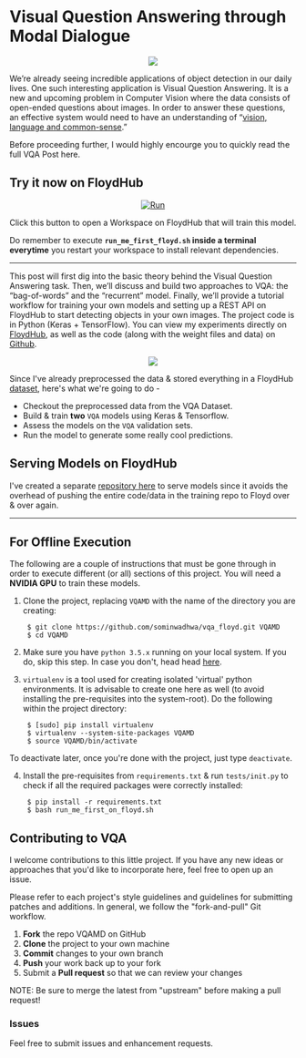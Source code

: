   # Visual Question Answering through Modal Dialogue

<p align="center">
  <img src="https://github.com/sominwadhwa/sominwadhwa.github.io/blob/master/assets/vqa/1.jpeg?raw=true"/>
</p>

We’re already seeing incredible applications of object detection in our daily lives. One such interesting application is Visual Question Answering. It is a new and upcoming problem in Computer Vision where the data consists of open-ended questions about images. In order to answer these questions, an effective system would need to have an understanding of  “[vision, language and common-sense](https://dac.cs.vt.edu/research-project/visual-question-answering-vqa/).”

Before proceeding further, I would highly encourge you to quickly read the full VQA Post here. 

## Try it now on FloydHub

<p align="center">
<a href="https://floydhub.com/run">
    <img src="https://static.floydhub.com/button/button.svg" alt="Run">
</a>
</p>

Click this button to open a Workspace on FloydHub that will train this model.

Do remember to execute **`run_me_first_floyd.sh` inside a terminal everytime** you restart your workspace to install relevant dependencies. 
<!---
<p align="center">
  <img src="https://github.com/sominwadhwa/sominwadhwa.github.io/blob/master/assets/vqa/9.png?raw=true"/>
</p>
-->
---

This post will first dig into the basic theory behind the Visual Question Answering task. Then, we’ll discuss and build two approaches to VQA: the “bag-of-words” and the “recurrent” model. Finally, we’ll provide a tutorial workflow for training your own models and setting up a REST API on FloydHub to start detecting objects in your own images.
The project code is in Python (Keras + TensorFlow). You can view my experiments directly on [FloydHub](https://www.floydhub.com/sominw/projects/vqa_floyd), as well as the code (along with the weight files and data) on [Github](https://github.com/sominwadhwa/vqamd_floyd).

<p align="center">
  <img src="https://github.com/sominwadhwa/sominwadhwa.github.io/blob/master/assets/vqa/8.gif?raw=true"/>
</p>

Since I've already preprocessed the data & stored everything in a FloydHub [dataset](https://www.floydhub.com/sominw/datasets/vqa_data), here's what we're going to do - 

- Checkout the preprocessed data from the VQA Dataset.
- Build & train **two** `VQA` models using Keras & Tensorflow.
- Assess the models on the `VQA` validation sets.
- Run the model to generate some really cool predictions. 

## Serving Models on FloydHub

I've created a separate [repository here](https://github.com/sominwadhwa/vqamd_api) to serve models since it avoids the overhead of pushing the entire code/data in the training repo to Floyd over & over again. 

---

## For Offline Execution

The following are a couple of instructions that must be gone through in order to execute different (or all) sections of this project. You will need a **NVIDIA GPU** to train these models.

1. Clone the project, replacing ``VQAMD`` with the name of the directory you are creating:

        $ git clone https://github.com/sominwadhwa/vqa_floyd.git VQAMD
        $ cd VQAMD

2. Make sure you have ``python 3.5.x`` running on your local system. If you do, skip this step. In case you don't, head
head [here](https://www.python.org/downloads/).

3. ``virtualenv`` is a tool used for creating isolated 'virtual' python environments. It is advisable to create one here as well (to avoid installing the pre-requisites into the system-root). Do the following within the project directory:

        $ [sudo] pip install virtualenv
        $ virtualenv --system-site-packages VQAMD
        $ source VQAMD/bin/activate

To deactivate later, once you're done with the project, just type ``deactivate``.

4. Install the pre-requisites from ``requirements.txt`` & run ``tests/init.py`` to check if all the required packages were correctly installed:

        $ pip install -r requirements.txt
        $ bash run_me_first_on_floyd.sh

## Contributing to VQA

I welcome contributions to this little project. If you have any new ideas or approaches that you'd like to incorporate here, feel free to open up an issue.

Please refer to each project's style guidelines and guidelines for submitting patches and additions. In general, we follow the "fork-and-pull" Git workflow.

 1. **Fork** the repo VQAMD on GitHub
 2. **Clone** the project to your own machine
 3. **Commit** changes to your own branch
 4. **Push** your work back up to your fork
 5. Submit a **Pull request** so that we can review your changes

NOTE: Be sure to merge the latest from "upstream" before making a pull request!

### Issues

Feel free to submit issues and enhancement requests.